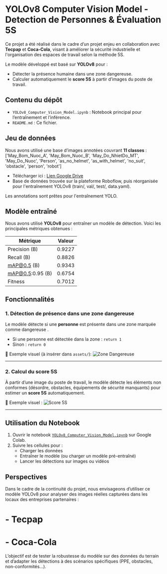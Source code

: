 
# YOLOv8 Computer Vision Model - Detection de Personnes & Évaluation 5S

Ce projet a été réalisé dans le cadre d’un projet enjeu en collaboration avec **Tecpap** et **Coca-Cola**, visant à améliorer la sécurité industrielle et l'organisation des espaces de travail selon la méthode 5S.

Le modèle développé est basé sur **YOLOv8** pour :
-  Détecter la présence humaine dans une zone dangereuse.
-  Calculer automatiquement le **score 5S** à partir d’images du poste de travail.

##  Contenu du dépôt

- `YOLOv8_Computer_Vision_Model.ipynb` : Notebook principal pour l’entraînement et l’inférence.
- `README.md` : Ce fichier.
  
##  Jeu de données

Nous avons utilisé une base d’images annotées couvrant **11 classes** :
['May_Bom_Nuoc_A', 'May_Bom_Nuoc_B', 'May_Do_NhietDo_MT', 'May_Do_Nuoc',
'Person', 'as_no_helmet', 'as_with_helmet', 'no_suit', 'obstacle',
'person', 'robot']

- Télécharger ici : [Lien Google Drive](https://drive.google.com/file/d/1O7R7WCfmPGqnIzgOo1KCilnQcINOkifN/view?usp=sharing)
- Base de données trouvée sur la plateforme Roboflow, puis réorganisée pour l'entraînement YOLOv8 (train/, val/, test/, data.yaml).

Les annotations sont prêtes pour l'entraînement YOLO.

##  Modèle entraîné

Nous avons utilisé **YOLOv8** pour entraîner un modèle de détection. Voici les principales métriques obtenues :

| Métrique                 | Valeur         |
|--------------------------|----------------|
| Precision (B)            | 0.9227         |
| Recall (B)               | 0.8826         |
| mAP@0.5 (B)              | 0.9343         |
| mAP@0.5:0.95 (B)         | 0.6754         |
| Fitness                  | 0.7012         |


## Fonctionnalités

### 1. **Détection de présence dans une zone dangereuse**
Le modèle détecte si une **personne** est présente dans une zone marquée comme dangereuse .

- Si une personne est détectée dans la zone : `return 1`
-  Sinon : `return 0`

🔽 Exemple visuel (à insérer dans `assets/`):
![Zone Dangereuse](images/danger.jpg)

---

### 2. **Calcul du score 5S**
À partir d’une image du poste de travail, le modèle détecte les éléments non conformes (désordre, obstacles, équipements de sécurité manquants) pour estimer un **score 5S** automatiquement.

🔽 Exemple visuel :
![Score 5S](images/5s.jpg)

---

##  Utilisation du Notebook

1. Ouvrir le notebook [`YOLOv8_Computer_Vision_Model.ipynb`](YOLOv8_Computer_Vision_Model.ipynb) sur Google Colab.
2. Suivre les cellules pour :
   - Charger les données
   - Entraîner le modèle (ou charger un modèle pré-entraîné)
   - Lancer les détections sur images ou vidéos
  
 ##  Perspectives
Dans le cadre de la continuité du projet, nous envisageons d’utiliser ce modèle YOLOv8 pour analyser des images réelles capturées dans les locaux des entreprises partenaires :

# - Tecpap 

# - Coca-Cola 

L’objectif est de tester la robustesse du modèle sur des données du terrain et d’adapter les détections à des scénarios spécifiques (PPE, obstacles, non-conformités…).





